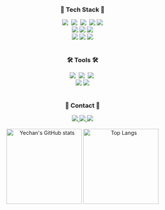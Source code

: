 

<!--내용 부분-->
<h3 align="center">📠 Tech Stack 📠</h3>
<div align="center">
  <img src="https://img.shields.io/badge/javascript-F7DF1E.svg?style=for-the-badge&logo=javascript&logoColor=20232a" />&nbsp
  <img src="https://img.shields.io/badge/Typescript-3178C6?style=for-the-badge&logo=Typescript&logoColor=white"/>&nbsp
  <img src="https://img.shields.io/badge/react-20232a.svg?style=for-the-badge&logo=react&logoColor=61DAFB" />&nbsp
  <img src="https://img.shields.io/badge/Next.js-000000?style=for-the-badge&logo=Next.js&logoColor=white"/>
  <img src="https://img.shields.io/badge/Firebase-FFCA28?style=flat-square&logo=firebase&logoColor=black"/>
</div>

<div align="center">
  <img src="https://img.shields.io/badge/redux toolkit-%23764ABC.svg?&style=for-the-badge&logo=redux&logoColor=white" />
  <img src="https://img.shields.io/badge/zustand-%237D8084.svg?&style=for-the-badge&logo=automatic&logoColor=white" />
  <img src="https://img.shields.io/badge/-React%20Query-FF4154?style=for-the-badge&logo=react%20query&logoColor=white" />
</div>

<div align="center">
  <img src="https://img.shields.io/badge/Spring-6DB33F?style=for-the-badge&logo=Spring&logoColor=white"/>
  <img src="https://img.shields.io/badge/Docker-2496ED?style=for-the-badge&logo=Docker&logoColor=white"/>
  <img src="https://img.shields.io/badge/nginx-%23009639.svg?style=for-the-badge&logo=nginx&logoColor=white">
</div>

<br>

<h3 align="center">🛠 Tools 🛠</h3>
<div align="center">
  <img src="https://img.shields.io/badge/git-F05033.svg?style=for-the-badge&logo=git&logoColor=white" />&nbsp
  <img src="https://img.shields.io/badge/github-181717.svg?style=for-the-badge&logo=github&logoColor=white" />&nbsp
  <img src="https://img.shields.io/badge/Notion-F3F3F3.svg?style=for-the-badge&logo=notion&logoColor=black" />&nbsp
</div>

<div align="center">
  <img src="https://img.shields.io/badge/eslint-%234B32C3.svg?&style=for-the-badge&logo=eslint&logoColor=white" />
  <img src="https://img.shields.io/badge/prettier-%23F7B93E.svg?&style=for-the-badge&logo=prettier&logoColor=black" />
<!--   <img src="https://img.shields.io/badge/Colab-2C2C32.svg?style=for-the-badge&logo=googlecolab&logoColor=F9AB00" />&nbsp -->
</div>

<br>

<h3 align="center">📧 Contact 📧</h3>
<div align="center">
  <a href="https://www.instagram.com/yechanss__/">
    <img src="https://img.shields.io/badge/yechanss__-%23E4405F.svg?&style=for-the-badge&logo=instagram&logoColor=white" />
  </a>
  <a href="mailto:az20058@naver.com">
    <img src="https://img.shields.io/badge/az20058-%2303C75A.svg?&style=for-the-badge&logo=naver&logoColor=white" />
  </a>
  <a href="mailto:az200058@gmail.com">
    <img src="https://img.shields.io/badge/az200058-%23EA4335.svg?&style=for-the-badge&logo=gmail&logoColor=white" />
  </a>
</div>

<br>

<div align="center">
  <img src="https://github-readme-stats.vercel.app/api?username=az20058&show_icons=true&theme=transparent" alt="Yechan's GitHub stats" height="200"/>
  <a href="https://github.com/anuraghazra/github-readme-stats">
    <img src="https://github-readme-stats.vercel.app/api/top-langs/?username=az20058" alt="Top Langs" height="200"/>
  </a>
</div>



